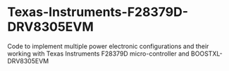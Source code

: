 # Texas-Instruments-F28379D-DRV8305EVM
Code to implement multiple power electronic configurations and their working with Texas Instruments F28379D micro-controller and BOOSTXL-DRV8305EVM
